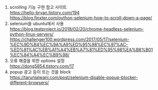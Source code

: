 1. scrolling 기능 구현 참고 사이트  
https://hello-bryan.tistory.com/194  
https://blog.finxter.com/python-selenium-how-to-scroll-down-a-page/
2. selenium을 ubuntu에서 사용  
https://blog.testproject.io/2018/02/20/chrome-headless-selenium-python-linux-servers/  
https://challenger100.wordpress.com/2017/05/17/selenium-%EC%9D%B4%EC%9A%A9%ED%95%98%EC%97%AC-%ED%81%AC%EB%A1%A4%EB%A7%81%ED%95%98%EA%B8%B01%EC%84%A4%EC%B9%98/
3. 오류 해결을 위한 options 설정  
https://dong5854.tistory.com/17
4. popup 광고 등이 뜨는 것을 block  
https://tarunlalwani.com/post/selenium-disable-popup-blocker-different-browsers/
